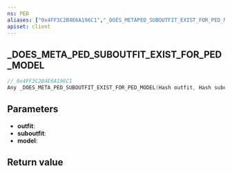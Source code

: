 ```yaml
---
ns: PED
aliases: ["0x4FF3C2B4E6A196C1","_DOES_METAPED_SUBOUTFIT_EXIST_FOR_PED_MODEL"]
apiset: client
---
```

## _DOES_META_PED_SUBOUTFIT_EXIST_FOR_PED_MODEL

```c
// 0x4FF3C2B4E6A196C1
Any _DOES_META_PED_SUBOUTFIT_EXIST_FOR_PED_MODEL(Hash outfit, Hash suboutfit, Hash model);
```


## Parameters
* **outfit**:
* **suboutfit**:
* **model**:

## Return value